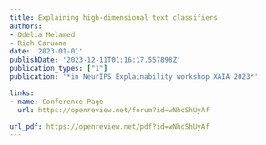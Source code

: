 ```yaml
---
title: Explaining high-dimensional text classifiers
authors:
- Odelia Melamed
- Rich Caruana
date: '2023-01-01'
publishDate: '2023-12-11T01:16:17.557898Z'
publication_types: ["1"]
publication: '*in NeurIPS Explainability workshop XAIA 2023*'

links:
- name: Conference Page
  url: https://openreview.net/forum?id=wNhcShUyAf

url_pdf: https://openreview.net/pdf?id=wNhcShUyAf
---
```

